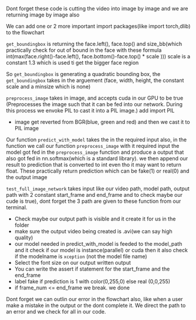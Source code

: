 Dont forget these code is cutting the video into image by image and we are returning image by image also

We can add one or 2 more important import packages(like import torch,dlib) to the flowchart

`get_boundingbox` is returning the face.left(), face.top() and size_bb(which practically check for out of bound in the face with these formula int(max(face.right()-face.left(), face.bottom()-face.top() * scale )))
scale is a constant 1.3 which is used ti get the bigger face region

So `get_boundingbox` is generating a quadratic bounding box,
the `get_boundingbox` takes in the arguement (face, width, height, the constant scale and a minsize which is none)



`preprocess_image` takes in image, and accepts cuda in our GPU to be true (Preprocesses the image such that it can be fed into our network. During this process we envoke PIL to cast it into a PIL image.) add import PIL
- image get reverted from BGR(blue, green and red) and then we cast it to PIL image


Our function `predict_with_model` takes the in the required input also, in the function we call our function `preprocess_image` with it required input
the model got fed in the `preprocess_image` function and produce a output that also got fed in nn.softmax(which is a standard library). we then append our result to prediction that is converted to int even tho it may want to return float.
These practically return prediction which can be fake(1) or real(0) and the output image




`test_full_image_network` takes input like our video path, model path, output path with 2 constant start_frame and end_frame and to check maybe our cude is true), dont forget the 3 path are given to these function from our terminal. 
 - Check maybe our output path is visible and it create it for us in the folder
 - make sure the output video being created is .avi(we can say high quality)
 - our model needed in predict_with_model is feeded to the model_path and it check if our model is instance(parallel) or cuda then it also check if the modelname is `xception` (not the model file name)
 - Select the font size on our output written output
 - You can write the assert if statement for the start_frame and the end_frame
 - label fake if prediction is 1 with color(0,255,0) else real (0,0,255)
 - if frame_num <= end_frame we break. we done




 Dont forget we can outlin our error in the flowchart also, like when a user make a mistake in the output or the dont complete it. We direct the path to an error and we check for all in our code.


